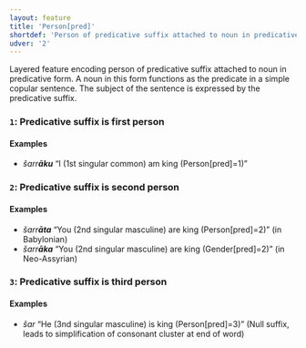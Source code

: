 ```yaml
---
layout: feature
title: 'Person[pred]'
shortdef: 'Person of predicative suffix attached to noun in predicative form'
udver: '2'
---
```


Layered feature encoding person of predicative suffix attached to noun in predicative form. A noun in this form functions as the predicate in a simple copular sentence. The subject of the sentence is expressed by the predicative suffix. 

### <a name="1">`1`</a>: Predicative suffix is first person

#### Examples
* _šarr<b>āku</b>_ “I (1st singular common) am king (Person[pred]=1)”

### <a name="2">`2`</a>: Predicative suffix is second person

#### Examples
* _šarr<b>āta</b>_ “You (2nd singular masculine) are king (Person[pred]=2)” (in Babylonian)
* _šarr<b>āka</b>_ “You (2nd singular masculine) are king (Gender[pred]=2)” (in Neo-Assyrian)

### <a name="3">`3`</a>: Predicative suffix is third person

#### Examples
* _šar_ “He (3nd singular masculine) is king (Person[pred]=3)” (Null suffix, leads to simplification of consonant cluster at end of word)



<!-- Interlanguage links updated Po 6. listopadu 2023, 21:42:00 CET -->
